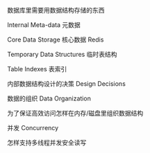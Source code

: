 数据库里需要用数据结构存储的东西

Internal Meta-data 元数据

Core Data Storage 核心数据 Redis

Temporary Data Structures 临时表结构

Table Indexes 表索引

内部数据结构设计的决策 Design Decisions

数据的组织 Data Organization

为了保证高效访问怎样在内存/磁盘里组织数据结构

并发 Concurrency

怎样支持多线程并发安全读写
